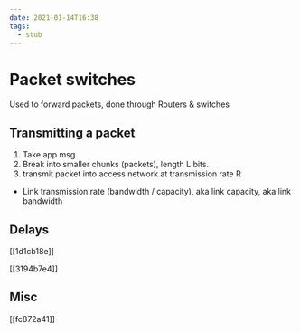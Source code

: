 ```yaml
---
date: 2021-01-14T16:38
tags: 
  - stub
---
```


# Packet switches

Used to forward packets, done through Routers & switches

## Transmitting a packet

1. Take app msg
1. Break into smaller chunks (packets), length L bits.
1. transmit packet into access network at transmission rate R
  - Link transmission rate (bandwidth / capacity),
    aka link capacity, aka link bandwidth

## Delays

[[1d1cb18e]] 

[[3194b7e4]]

## Misc 

[[fc872a41]]

